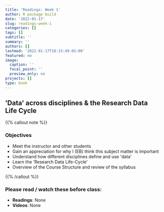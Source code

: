 ```yaml
---
title: 'Readings: Week 1'
author: R package build
date: '2022-01-17'
slug: readings-week-1
categories: []
tags: []
subtitle: ''
summary: ''
authors: []
lastmod: '2022-01-17T18:15:49-05:00'
featured: no
image:
  caption: ''
  focal_point: ''
  preview_only: no
projects: []
type: book
---
```



## 'Data' across disciplines & the Research Data Life Cycle 

{{% callout note %}}

### Objectives

* Meet the instructor and other students
* Gain an appreciation for why I (EB) think this subject matter is important
* Understand how different disciplines define and use 'data'
* Learn the 'Research Data Life-Cycle'
* Overview of the Course Structure and review of the syllabus

{{% /callout %}}

### Please read / watch these before class:

* **Readings**: None
* **Videos**: None


